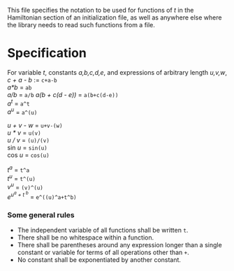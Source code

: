 This file specifies the notation to be used for functions of *t*
in the Hamiltonian section of an initialization file, as well as
anywhere else where the library needs to read such functions from a file.

# Specification

For variable *t*, constants *a,b,c,d,e*,
and expressions of arbitrary length *u,v,w*,  
*c + a - b* := `c+a-b`  
*a\*b* = `ab`  
*a/b* = `a/b`
*a(b + c(d - e))* = `a(b+c(d-e))`  
*a<sup>t</sup>* = `a^t`  
*a<sup>u</sup>* = `a^(u)`  

*u + v - w* = `u+v-(w)`  
*u \* v* = `u(v)`  
*u / v* = `(u)/(v)`  
sin *u* = `sin(u)`  
cos *u* = `cos(u)`

*t<sup>a</sup>* = `t^a`  
*t<sup>u</sup>* = `t^(u)`  
*v<sup>u</sup>* = `(v)^(u)`  
*e<sup>u<sup>a</sup> + t <sup>b</sup></sup>* = `e^((u)^a+t^b)`  

### Some general rules
* The independent variable of all functions shall be written `t`.
* There shall be no whitespace within a function.
* There shall be parentheses around any expression longer than
a single constant or variable for terms of all operations other than `+`.
* No constant shall be exponentiated by another constant.
